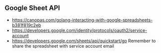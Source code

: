 
## Google Sheet API
- https://canopas.com/golang-interacting-with-google-spreadsheets-b381f819c2eb
- https://developers.google.com/identity/protocols/oauth2/service-account
- https://developers.google.com/sheets/api/quickstart/go
Remember to share the spreadsheet with service account email